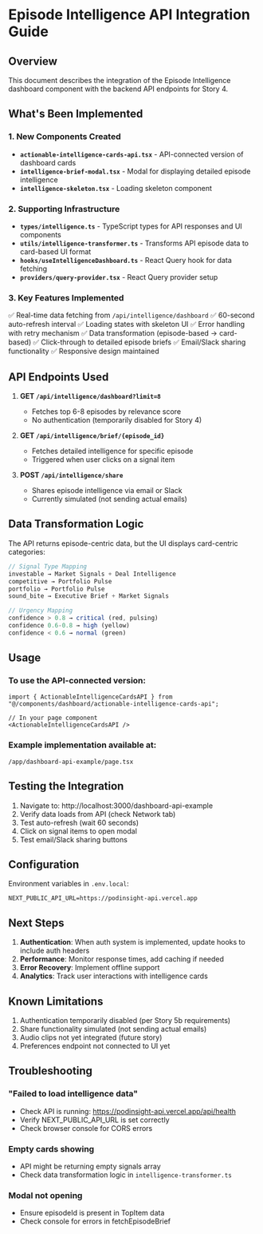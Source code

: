 # Episode Intelligence API Integration Guide

## Overview
This document describes the integration of the Episode Intelligence dashboard component with the backend API endpoints for Story 4.

## What's Been Implemented

### 1. New Components Created
- **`actionable-intelligence-cards-api.tsx`** - API-connected version of dashboard cards
- **`intelligence-brief-modal.tsx`** - Modal for displaying detailed episode intelligence
- **`intelligence-skeleton.tsx`** - Loading skeleton component

### 2. Supporting Infrastructure
- **`types/intelligence.ts`** - TypeScript types for API responses and UI components
- **`utils/intelligence-transformer.ts`** - Transforms API episode data to card-based UI format
- **`hooks/useIntelligenceDashboard.ts`** - React Query hook for data fetching
- **`providers/query-provider.tsx`** - React Query provider setup

### 3. Key Features Implemented
✅ Real-time data fetching from `/api/intelligence/dashboard`
✅ 60-second auto-refresh interval
✅ Loading states with skeleton UI
✅ Error handling with retry mechanism
✅ Data transformation (episode-based → card-based)
✅ Click-through to detailed episode briefs
✅ Email/Slack sharing functionality
✅ Responsive design maintained

## API Endpoints Used

1. **GET `/api/intelligence/dashboard?limit=8`**
   - Fetches top 6-8 episodes by relevance score
   - No authentication (temporarily disabled for Story 4)

2. **GET `/api/intelligence/brief/{episode_id}`**
   - Fetches detailed intelligence for specific episode
   - Triggered when user clicks on a signal item

3. **POST `/api/intelligence/share`**
   - Shares episode intelligence via email or Slack
   - Currently simulated (not sending actual emails)

## Data Transformation Logic

The API returns episode-centric data, but the UI displays card-centric categories:

```typescript
// Signal Type Mapping
investable → Market Signals + Deal Intelligence
competitive → Portfolio Pulse
portfolio → Portfolio Pulse
sound_bite → Executive Brief + Market Signals

// Urgency Mapping
confidence > 0.8 → critical (red, pulsing)
confidence 0.6-0.8 → high (yellow)
confidence < 0.6 → normal (green)
```

## Usage

### To use the API-connected version:
```tsx
import { ActionableIntelligenceCardsAPI } from "@/components/dashboard/actionable-intelligence-cards-api";

// In your page component
<ActionableIntelligenceCardsAPI />
```

### Example implementation available at:
`/app/dashboard-api-example/page.tsx`

## Testing the Integration

1. Navigate to: http://localhost:3000/dashboard-api-example
2. Verify data loads from API (check Network tab)
3. Test auto-refresh (wait 60 seconds)
4. Click on signal items to open modal
5. Test email/Slack sharing buttons

## Configuration

Environment variables in `.env.local`:
```
NEXT_PUBLIC_API_URL=https://podinsight-api.vercel.app
```

## Next Steps

1. **Authentication**: When auth system is implemented, update hooks to include auth headers
2. **Performance**: Monitor response times, add caching if needed
3. **Error Recovery**: Implement offline support
4. **Analytics**: Track user interactions with intelligence cards

## Known Limitations

1. Authentication temporarily disabled (per Story 5b requirements)
2. Share functionality simulated (not sending actual emails)
3. Audio clips not yet integrated (future story)
4. Preferences endpoint not connected to UI yet

## Troubleshooting

### "Failed to load intelligence data"
- Check API is running: https://podinsight-api.vercel.app/api/health
- Verify NEXT_PUBLIC_API_URL is set correctly
- Check browser console for CORS errors

### Empty cards showing
- API might be returning empty signals array
- Check data transformation logic in `intelligence-transformer.ts`

### Modal not opening
- Ensure episodeId is present in TopItem data
- Check console for errors in fetchEpisodeBrief